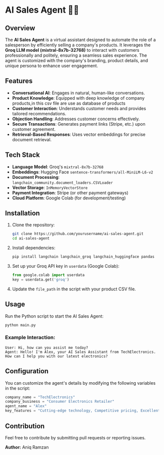 # AI Sales Agent 🤖💼

## Overview
The **AI Sales Agent** is a virtual assistant designed to automate the role of a salesperson by efficiently selling a company's products. It leverages the **Groq LLM model (mixtral-8x7b-32768)** to interact with customers professionally and politely, ensuring a seamless sales experience. The agent is customized with the company's branding, product details, and unique persona to enhance user engagement.

## Features
- **Conversational AI**: Engages in natural, human-like conversations.
- **Product Knowledge**: Equipped with deep knowledge of company products,in this csv file are use as database of products
- **Customer Interaction**: Understands customer needs and provides tailored recommendations.
- **Objection Handling**: Addresses customer concerns effectively.
- **Secure Transactions**: Generates payment links (Stripe, etc.) upon customer agreement.
- **Retrieval-Based Responses**: Uses vector embeddings for precise document retrieval.

## Tech Stack
- **Language Model**: Groq's `mixtral-8x7b-32768`
- **Embeddings**: Hugging Face `sentence-transformers/all-MiniLM-L6-v2`
- **Document Processing**: `langchain_community.document_loaders.CSVLoader`
- **Vector Storage**: `InMemoryVectorStore`
- **Payment Integration**: Stripe (or other payment gateways)
- **Cloud Platform**: Google Colab (for development/testing)

## Installation
1. Clone the repository:
   ```sh
   git clone https://github.com/yourusername/ai-sales-agent.git
   cd ai-sales-agent
   ```
2. Install dependencies:
   ```sh
   pip install langchain langchain_groq langchain_huggingface pandas
   ```
3. Set up your Groq API key in `userdata` (Google Colab):
   ```python
   from google.colab import userdata
   key = userdata.get('groq')
   ```
4. Update the `file_path` in the script with your product CSV file.

## Usage
Run the Python script to start the AI Sales Agent:
```sh
python main.py
```
### Example Interaction:
```
User: Hi, how can you assist me today?
Agent: Hello! I'm Alex, your AI Sales Assistant from TechElectronics. How can I help you with our latest electronics?
```

## Configuration
You can customize the agent's details by modifying the following variables in the script:
```python
company_name = "TechElectronics"
company_business = "Consumer Electronics Retailer"
agent_name = "Alex"
key_features = "Cutting-edge technology, Competitive pricing, Excellent customer service"
```

## Contribution
Feel free to contribute by submitting pull requests or reporting issues.

**Author:** Aniq Ramzan

